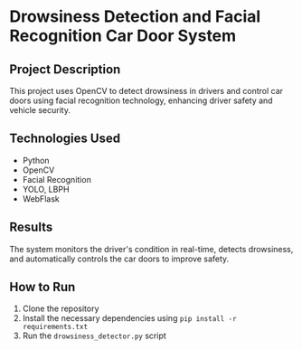 # Drowsiness Detection and Facial Recognition Car Door System

## Project Description

This project uses OpenCV to detect drowsiness in drivers and control car doors using facial recognition technology, enhancing driver safety and vehicle security.

## Technologies Used

- Python
- OpenCV
- Facial Recognition
- YOLO, LBPH
- WebFlask

## Results

The system monitors the driver's condition in real-time, detects drowsiness, and automatically controls the car doors to improve safety.

## How to Run

1. Clone the repository
2. Install the necessary dependencies using `pip install -r requirements.txt`
3. Run the `drowsiness_detector.py` script
